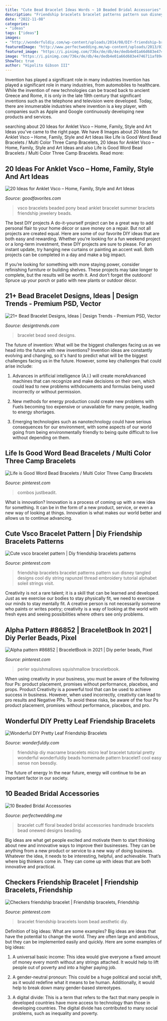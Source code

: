 ```yaml
---
title: "Cute Bead Bracelet Ideas Words ~ 10 Beaded Bridal Accessories"
description: "Friendship bracelets bracelet patterns pattern sun disney tangled designs cool diy string rapunzel thread embroidery tutorial alphabet soleil strings visit"
date: "2022-11-08"
categories:
- "ideas"
tags: ["ideas"]
images:
- "http://wonderfuldiy.com/wp-content/uploads/2014/08/DIY-friendship-bracelet1.jpg"
featuredImage: "http://www.perfectwedding.me/wp-content/uploads/2013/03/beaded-wedding-cuff-bracelet-floral-design.jpg"
featured_image: "https://i.pinimg.com/736x/de/db/4e/dedb4e01a66d683e4746711af89c2133.jpg"
image: "https://i.pinimg.com/736x/de/db/4e/dedb4e01a66d683e4746711af89c2133.jpg"
ShowToc: true
author: "Hipolito Gibson III"
---
```



Invention has played a significant role in many industries
Invention has played a significant role in many industries, from automobiles to healthcare. While the invention of new technologies can be traced back to ancient Greece and Rome, it is only in the late 19th century that significant inventions such as the telephone and television were developed. Today, there are innumerable industries where invention is a key player, with companies such as Apple and Google continuously developing new products and services.

	

		
searching about 20 Ideas for Anklet Vsco – Home, Family, Style and Art Ideas you've came to the right page. We have 8 Images about 20 Ideas for Anklet Vsco – Home, Family, Style and Art Ideas like Life is Good Word Bead Bracelets / Multi Color Three Camp Bracelets, 20 Ideas for Anklet Vsco – Home, Family, Style and Art Ideas and also Life is Good Word Bead Bracelets / Multi Color Three Camp Bracelets. Read more:
		
    
## 20 Ideas For Anklet Vsco – Home, Family, Style And Art Ideas

<img loading=lazy src="https://goodfavorites.com/wp-content/uploads/2020/02/anklet-vsco-elegant-vsco-e298bb-vsco-e298bb-in-2019-of-anklet-vsco-scaled.jpg" onerror="this.onerror=null;this.src='https://tse3.mm.bing.net/th?id=OIP.SUU_p83SlgqZw32ogctVOAHaJ4&amp;pid=15.1';" alt="20 Ideas for Anklet Vsco – Home, Family, Style and Art Ideas">

_Source: goodfavorites.com_

>vsco bracelets beaded pony bead anklet bracelet summer braclets friendship jewelery beads. 

	

The best DIY projects
A do-it-yourself project can be a great way to add personal flair to your home décor or save money on a repair. But not all projects are created equal. Here are some of our favorite DIY ideas that are both easy and rewarding.
Whether you’re looking for a fun weekend project or a long-term investment, these DIY projects are sure to please. For an instant update, try hanging new curtains or painting an accent wall. Both projects can be completed in a day and make a big impact.

If you’re looking for something with more staying power, consider refinishing furniture or building shelves. These projects may take longer to complete, but the results will be worth it. And don’t forget the outdoors! Spruce up your porch or patio with new plants or outdoor décor.

    
## 21+ Bead Bracelet Designs, Ideas | Design Trends - Premium PSD, Vector

<img loading=lazy src="https://images.designtrends.com/wp-content/uploads/2016/09/23103224/Seed-Bead-Bracelet-.jpg" onerror="this.onerror=null;this.src='https://tse3.mm.bing.net/th?id=OIP.bBO7wgTCyB5vukSu4JbiTAHaE8&amp;pid=15.1';" alt="21+ Bead Bracelet Designs, Ideas | Design Trends - Premium PSD, Vector">

_Source: designtrends.com_

>bracelet bead seed designs. 

	

The future of invention: What will be the biggest challenges facing us as we head into the future with new inventions?
Invention ideas are constantly evolving and changing, so it's hard to predict what will be the biggest challenges facing us in the future. However, some key challenges that could arise include:
1. Advances in artificial intelligence (A.I.) will create moreAdvanced machines that can recognize and make decisions on their own, which could lead to new problems withdocuments and formulas being used incorrectly or without permission.

2. New methods for energy production could create new problems with Fuels becoming too expensive or unavailable for many people, leading to energy shortages.

3. Emerging technologies such as nanotechnology could have serious consequences for our environment, with some aspects of our world going from being environmentally friendly to being quite difficult to live without depending on them.

    
## Life Is Good Word Bead Bracelets / Multi Color Three Camp Bracelets

<img loading=lazy src="https://i.pinimg.com/originals/43/db/1d/43db1de78f4aeb1eb7f4e84dada2b513.jpg" onerror="this.onerror=null;this.src='https://tse3.mm.bing.net/th?id=OIP.eTNY8y7jTxw_OG4LtSyINwHaHa&amp;pid=15.1';" alt="Life is Good Word Bead Bracelets / Multi Color Three Camp Bracelets">

_Source: pinterest.com_

>combos justbeadit. 

	

What is innovation?
Innovation is a process of coming up with a new idea for something. It can be in the form of a new product, service, or even a new way of looking at things. Innovation is what makes our world better and allows us to continue advancing.

    
## Cute Vsco Bracelet Pattern | Diy Friendship Bracelets Patterns

<img loading=lazy src="https://i.pinimg.com/736x/85/ed/ed/85eded6b3609790ad41383390926b01c.jpg" onerror="this.onerror=null;this.src='https://tse3.mm.bing.net/th?id=OIP.bwnRPbKXk9HYk2Geg8KpcAHaIG&amp;pid=15.1';" alt="Cute vsco bracelet pattern | Diy friendship bracelets patterns">

_Source: pinterest.com_

>friendship bracelets bracelet patterns pattern sun disney tangled designs cool diy string rapunzel thread embroidery tutorial alphabet soleil strings visit. 

	

Creativity is not a rare talent; it is a skill that can be learned and developed. Just as we exercise our bodies to stay physically fit, we need to exercise our minds to stay mentally fit. A creative person is not necessarily someone who paints or writes poetry; creativity is a way of looking at the world with fresh eyes and seeing possibilities where others see only problems.

    
## Alpha Pattern #86852 | BraceletBook In 2021 | Diy Perler Beads, Pixel

<img loading=lazy src="https://i.pinimg.com/736x/de/db/4e/dedb4e01a66d683e4746711af89c2133.jpg" onerror="this.onerror=null;this.src='https://tse2.mm.bing.net/th?id=OIP.6pETF4jsWkejUDuqeGx0agAAAA&amp;pid=15.1';" alt="Alpha pattern #86852 | BraceletBook in 2021 | Diy perler beads, Pixel">

_Source: pinterest.com_

>perler squishmallows squishmallow braceletbook. 

	

When using creativity in your business, you must be aware of the following four Ps: product placement, promises without performance, placebos, and props. Product
Creativity is a powerful tool that can be used to achieve success in business. However, when used incorrectly, creativity can lead to pro results and Negative PPs. To avoid these risks, be aware of the four Ps product placement, promises without performance, placebos, and pro.

    
## Wonderful DIY Pretty Leaf Friendship Bracelets

<img loading=lazy src="http://wonderfuldiy.com/wp-content/uploads/2014/08/DIY-friendship-bracelet1.jpg" onerror="this.onerror=null;this.src='https://tse2.mm.bing.net/th?id=OIP.nUgyreYeOHOR_QEOIZxNjwHaFk&amp;pid=15.1';" alt="Wonderful DIY Pretty Leaf Friendship Bracelets">

_Source: wonderfuldiy.com_

>friendship diy macrame bracelets micro leaf bracelet tutorial pretty wonderful wonderfuldiy beads homemade pattern bracelet1 cool easy sense non beesdiy. 

	

The future of energy
In the near future, energy will continue to be an important factor in our society.

    
## 10 Beaded Bridal Accessories

<img loading=lazy src="http://www.perfectwedding.me/wp-content/uploads/2013/03/beaded-wedding-cuff-bracelet-floral-design.jpg" onerror="this.onerror=null;this.src='https://tse1.mm.bing.net/th?id=OIP.PjVOLk4QbtBsqd814Kj7DQHaE8&amp;pid=15.1';" alt="10 Beaded Bridal Accessories">

_Source: perfectwedding.me_

>bracelet cuff floral beaded bridal accessories handmade bracelets bead onewed designs beading. 

	

Big ideas are what get people excited and motivate them to start thinking about new and innovative ways to improve their businesses. They can be anything from a new product or service to a new way of doing business. Whatever the idea, it needs to be interesting, helpful, and achievable. That’s where big thinkers come in. They can come up with ideas that are both innovative and practical.

    
## Checkers Friendship Bracelet | Friendship Bracelets, Friendship

<img loading=lazy src="https://i.pinimg.com/originals/a5/f6/c6/a5f6c6309125b9a9c4130e0641ef04bb.jpg" onerror="this.onerror=null;this.src='https://tse2.mm.bing.net/th?id=OIP.iy9dLL0nDI4XHV5Dk784EgHaJ4&amp;pid=15.1';" alt="Checkers friendship bracelet | Friendship bracelets, Friendship">

_Source: pinterest.com_

>bracelet friendship bracelets loom bead aesthetic diy. 

	

Definition of big ideas: What are some examples?
Big ideas are ideas that have the potential to change the world. They are often large and ambitious, but they can be implemented easily and quickly. Here are some examples of big ideas:
1. A universal basic income: This idea would give everyone a fixed amount of money every month without any strings attached. It would help to lift people out of poverty and into a higher paying job.

2. A gender-neutral pronoun: This could be a huge political and social shift, as it would redefine what it means to be human. Additionally, it would help to break down many gender-based stereotypes.

3. A digital divide: This is a term that refers to the fact that many people in developed countries have more access to technology than those in developing countries. The digital divide has contributed to many social problems, such as inequality and poverty.

